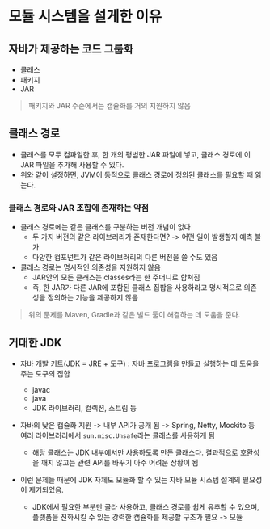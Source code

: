 # 모듈 시스템을 설게한 이유 

## 자바가 제공하는 코드 그룹화 
- 클래스
- 패키지
- JAR
> 패키지와 JAR 수준에서는 캡슐화를 거의 지원하지 않음 


## 클래스 경로
- 클래스를 모두 컴파일한 후, 한 개의 평범한 JAR 파일에 넣고, 클래스 경로에 이 JAR 파일을 추가해 사용할 수 있다.
- 위와 같이 설정하면, JVM이 동적으로 클래스 경로에 정의된 클래스를 필요할 때 읽는다.

### 클래스 경로와 JAR 조합에 존재하는 약점 
- 클래스 경로에는 같은 클래스를 구분하는 버전 개념이 없다 
  - 두 가지 버전의 같은 라이브러리가 존재한다면? -> 어떤 일이 발생할지 예측 불가
  - 다양한 컴포넌트가 같은 라이브러리의 다른 버전을 쓸 수도 있음
- 클래스 경로는 명시적인 의존성을 지원하지 않음
  - JAR안의 모든 클래스는 classes라는 한 주머니로 합쳐짐
  - 즉, 한 JAR가 다른 JAR에 포함된 클래스 집합을 사용하라고 명시적으로 의존성을 정의하는 기능을 제공하지 않음 

> 위의 문제를 Maven, Gradle과 같은 빌드 툴이 해결하는 데 도움을 준다.


## 거대한 JDK
- 자바 개발 키트(JDK = JRE + 도구) : 자바 프로그램을 만들고 실행하는 데 도움을 주는 도구의 집합
  - javac
  - java
  - JDK 라이브러리, 컬렉션, 스트림 등 

- 자바의 낮은 캡슐화 지원 -> 내부 API가 공개 됨 -> Spring, Netty, Mockito 등 여러 라이브러리에서 `sun.misc.Unsafe`라는 클래스를 사용하게 됨
  - 해당 클래스는 JDK 내부에서만 사용하도록 만든 클래스다. 결과적으로 호환성을 깨지 않고는 관련 API를 바꾸기 아주 어려운 상황이 됨 
- 이런 문제들 때문에 JDK 자체도 모듈화 할 수 있는 자바 모듈 시스템 설계의 필요성이 제기되었음.
  - JDK에서 필요한 부분만 골라 사용하고, 클래스 경로를 쉽게 유추할 수 있으며, 플랫폼을 진화시킬 수 있는 강력한 캡슐화를 제공할 구조가 필요 -> 모듈 